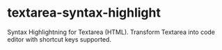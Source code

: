 # textarea-syntax-highlight
Syntax Highlightning for Textarea (HTML). Transform Textarea into code editor with shortcut keys supported.
